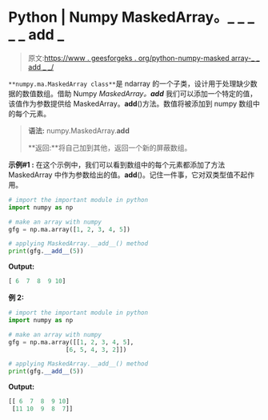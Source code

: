 # Python | Numpy MaskedArray。_ _ _ _ _ add _

> 原文:[https://www . geesforgeks . org/python-numpy-masked array-_ _ add _ _/](https://www.geeksforgeeks.org/python-numpy-maskedarray-__add__/)

`**numpy.ma.MaskedArray class**`是 ndarray 的一个子类，设计用于处理缺少数据的数值数组。借助 Numpy *MaskedArray。__add__* 我们可以添加一个特定的值，该值作为参数提供给 MaskedArray。__add__()方法。数值将被添加到 numpy 数组中的每个元素。

> **语法:** numpy.MaskedArray.__add__
> 
> **返回:**将自己加到其他，返回一个新的屏蔽数组。

**示例#1 :**
在这个示例中，我们可以看到数组中的每个元素都添加了方法 MaskedArray 中作为参数给出的值。__add__()。记住一件事，它对双类型值不起作用。

```py
# import the important module in python 
import numpy as np 

# make an array with numpy 
gfg = np.ma.array([1, 2, 3, 4, 5]) 

# applying MaskedArray.__add__() method 
print(gfg.__add__(5)) 
```

**Output:**

```py
[ 6  7  8  9 10]

```

**例 2:**

```py
# import the important module in python 
import numpy as np 

# make an array with numpy 
gfg = np.ma.array([[1, 2, 3, 4, 5], 
                [6, 5, 4, 3, 2]]) 

# applying MaskedArray.__add__() method 
print(gfg.__add__(5)) 
```

**Output:**

```py
[[ 6  7  8  9 10]
 [11 10  9  8  7]]

```